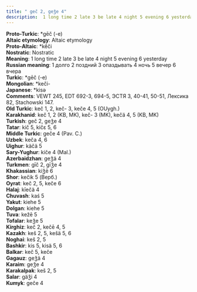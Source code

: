 ```yaml
---
title: " geč 2, geǯe 4"
description:  1 long time 2 late 3 be late 4 night 5 evening 6 yesterday
---
```


<strong>Proto-Turkic</strong>:  *gēč (-e)<br>
<strong>Altaic etymology</strong>:  Altaic etymology<br>
<strong> Proto-Altaic</strong>:  *kḗči<br>
<strong>Nostratic</strong>:  Nostratic<br>
<strong>Meaning</strong>:  1 long time 2 late 3 be late 4 night 5 evening 6 yesterday<br>
<strong>Russian meaning</strong>:  1 долго 2 поздний 3 опаздывать 4 ночь 5 вечер 6 вчера<br>
<strong>Turkic</strong>:  *gēč (-e)<br>
<strong>Mongolian</strong>:  *keči-<br>
<strong>Japanese</strong>:  *kisǝ<br>
<strong>Comments</strong>:  VEWT 245, EDT 692-3, 694-5, ЭСТЯ 3, 40-41, 50-51, Лексика 82, Stachowski 147.<br>
<strong>Old Turkic</strong>:  keč 1, 2, keč- 3, keče 4, 5 (OUygh.)<br>
<strong>Karakhanid</strong>:  keč 1, 2 (KB, MK), keč- 3 (MK), kečä 4, 5 (KB, MK)<br>
<strong>Turkish</strong>:  geč 2, geǯe 4<br>
<strong>Tatar</strong>:  kič 5, kičɛ 5, 6<br>
<strong>Middle Turkic</strong>:  geče 4 (Pav. C.)<br>
<strong>Uzbek</strong>:  keča 4, 6<br>
<strong>Uighur</strong>:  käčä 5<br>
<strong>Sary-Yughur</strong>:  kiče 4 (Mal.)<br>
<strong>Azerbaidzhan</strong>:  geǯä 4<br>
<strong>Turkmen</strong>:  gīč 2, gīǯe 4<br>
<strong>Khakassian</strong>:  kiǯē 6<br>
<strong>Shor</strong>:  kečik 5 (Верб.)<br>
<strong>Oyrat</strong>:  keč 2, 5, keče 6<br>
<strong>Halaj</strong>:  kīečä 4<br>
<strong>Chuvash</strong>:  kaś 5<br>
<strong>Yakut</strong>:  kiehe 5<br>
<strong>Dolgan</strong>:  kiehe 5<br>
<strong>Tuva</strong>:  kežē 5<br>
<strong>Tofalar</strong>:  keǯe 5<br>
<strong>Kirghiz</strong>:  keč 2, kečē 4, 5<br>
<strong>Kazakh</strong>:  keš 2, 5, kešä 5, 6<br>
<strong>Noghai</strong>:  keš 2, 5<br>
<strong>Bashkir</strong>:  kis 5, kisä 5, 6<br>
<strong>Balkar</strong>:  keč 5, keče<br>
<strong>Gagauz</strong>:  geǯä 4<br>
<strong>Karaim</strong>:  geǯe 4<br>
<strong>Karakalpak</strong>:  keš 2, 5<br>
<strong>Salar</strong>:  gäǯi 4<br>
<strong>Kumyk</strong>:  geče 4<br>


